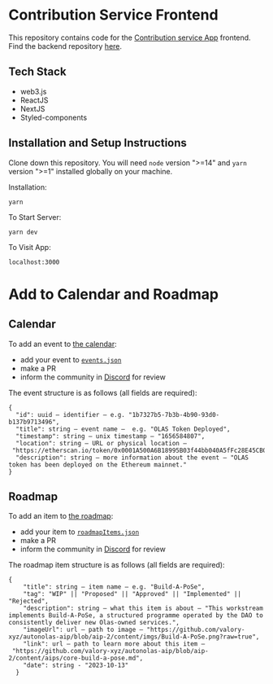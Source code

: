 # Contribution Service Frontend
This repository contains code for the [Contribution service App](https://contribution.olas.network/) frontend. Find the backend repository [here](https://github.com/valory-xyz/contribution-service).

## Tech Stack
- web3.js
- ReactJS
- NextJS
- Styled-components

## Installation and Setup Instructions

Clone down this repository. You will need `node` version ">=14" and `yarn` version ">=1" installed globally on your machine.

Installation:

`yarn`

To Start Server:

`yarn dev`

To Visit App:

`localhost:3000`

# Add to Calendar and Roadmap

## Calendar

To add an event to [the calendar](https://contribute.olas.network/calendar):

- add your event to [`events.json`](https://github.com/valory-xyz/autonolas-contribution-service-frontend/edit/main/components/Calendar/events.json)
- make a PR
- inform the community in [Discord](https://discord.com/channels/899649805582737479/1121019872839729152) for review

The event structure is as follows (all fields are required):

```
{
  "id": uuid – identifier – e.g. "1b7327b5-7b3b-4b90-93d0-b137b9713496",
  "title": string – event name –  e.g. "OLAS Token Deployed",
  "timestamp": string – unix timestamp – "1656584807",
  "location": string – URL or physical location – "https://etherscan.io/token/0x0001A500A6B18995B03f44bb040A5fFc28E45CB0#readContract",
  "description": string – more information about the event – "OLAS token has been deployed on the Ethereum mainnet."
}
```

## Roadmap

To add an item to [the roadmap](https://contribute.olas.network/roadmap):

- add your item to [`roadmapItems.json`](https://github.com/valory-xyz/autonolas-contribution-service-frontend/edit/main/components/Roadmap/roadmapItems.json)
- make a PR
- inform the community in [Discord](https://discord.com/channels/899649805582737479/1121019872839729152) for review

The roadmap item structure is as follows (all fields are required):

```
{
    "title": string – item name – e.g. "Build-A-PoSe",
    "tag": "WIP" || "Proposed" || "Approved" || "Implemented" || "Rejected",
    "description": string – what this item is about – "This workstream implements Build-A-PoSe, a structured programme operated by the DAO to consistently deliver new Olas-owned services.",
    "imageUrl": url – path to image – "https://github.com/valory-xyz/autonolas-aip/blob/aip-2/content/imgs/Build-A-PoSe.png?raw=true",
    "link": url – path to learn more about this item – "https://github.com/valory-xyz/autonolas-aip/blob/aip-2/content/aips/core-build-a-pose.md",
    "date": string - "2023-10-13"
  }
```